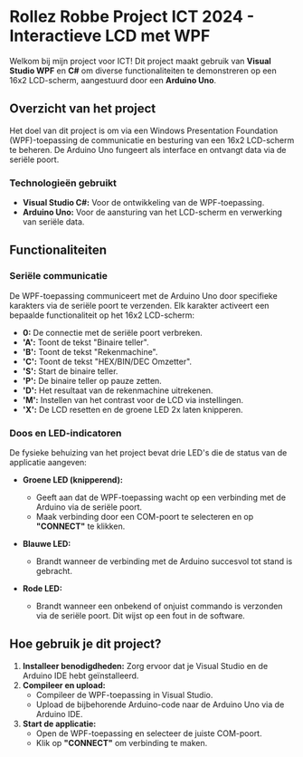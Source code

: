 # Rollez Robbe Project ICT 2024 - Interactieve LCD met WPF

Welkom bij mijn project voor ICT! Dit project maakt gebruik van **Visual Studio WPF** en **C#** om diverse functionaliteiten te demonstreren op een 16x2 LCD-scherm, aangestuurd door een **Arduino Uno**.

## Overzicht van het project
Het doel van dit project is om via een Windows Presentation Foundation (WPF)-toepassing de communicatie en besturing van een 16x2 LCD-scherm te beheren. De Arduino Uno fungeert als interface en ontvangt data via de seriële poort.

### Technologieën gebruikt
- **Visual Studio C#:** Voor de ontwikkeling van de WPF-toepassing.
- **Arduino Uno:** Voor de aansturing van het LCD-scherm en verwerking van seriële data.

## Functionaliteiten

### Seriële communicatie
De WPF-toepassing communiceert met de Arduino Uno door specifieke karakters via de seriële poort te verzenden. Elk karakter activeert een bepaalde functionaliteit op het 16x2 LCD-scherm:

- **0:** De connectie met de seriële poort verbreken.
- **'A':** Toont de tekst "Binaire teller".
- **'B':** Toont de tekst "Rekenmachine".
- **'C':** Toont de tekst "HEX/BIN/DEC Omzetter".
- **'S':** Start de binaire teller.
- **'P':** De binaire teller op pauze zetten. 
- **'D':** Het resultaat van de rekenmachine uitrekenen.
- **'M':** Instellen van het contrast voor de LCD via instellingen.
- **'X':** De LCD resetten en de groene LED 2x laten knipperen.

### Doos en LED-indicatoren
De fysieke behuizing van het project bevat drie LED's die de status van de applicatie aangeven:

- **Groene LED (knipperend):**
  - Geeft aan dat de WPF-toepassing wacht op een verbinding met de Arduino via de seriële poort.
  - Maak verbinding door een COM-poort te selecteren en op **"CONNECT"** te klikken.

- **Blauwe LED:**
  - Brandt wanneer de verbinding met de Arduino succesvol tot stand is gebracht.

- **Rode LED:**
  - Brandt wanneer een onbekend of onjuist commando is verzonden via de seriële poort. Dit wijst op een fout in de software.

## Hoe gebruik je dit project?
1. **Installeer benodigdheden:** Zorg ervoor dat je Visual Studio en de Arduino IDE hebt geïnstalleerd.
2. **Compileer en upload:**
   - Compileer de WPF-toepassing in Visual Studio.
   - Upload de bijbehorende Arduino-code naar de Arduino Uno via de Arduino IDE.
3. **Start de applicatie:**
   - Open de WPF-toepassing en selecteer de juiste COM-poort.
   - Klik op **"CONNECT"** om verbinding te maken.

